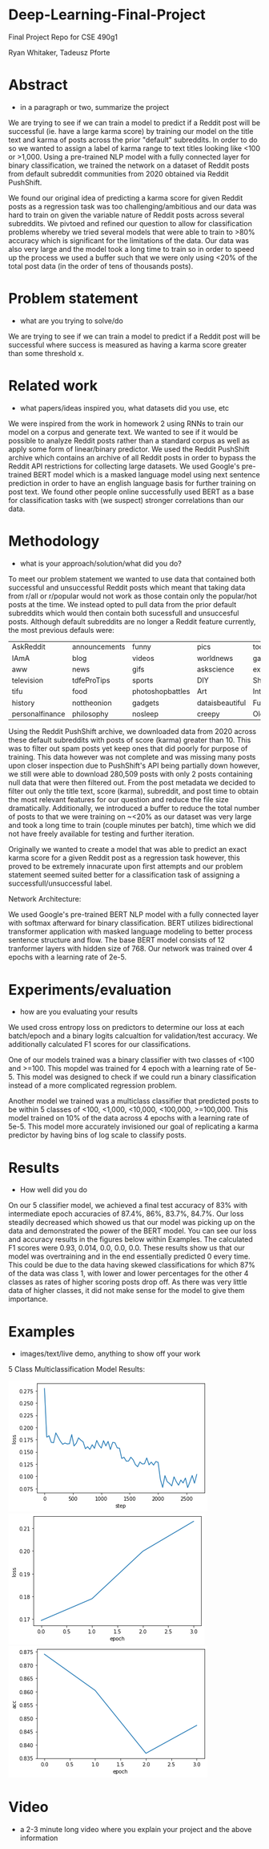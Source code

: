 # Deep-Learning-Final-Project
Final Project Repo for CSE 490g1

Ryan Whitaker, Tadeusz Pforte

# Abstract
- in a paragraph or two, summarize the project

We are trying to see if we can train a model to predict if a Reddit post will be successful (ie. have a large karma score) by training our model on the title text and karma of posts across the prior "default" subreddits. In order to do so we wanted to assign a label of karma range to text titles looking like <100 or >1,000. Using a pre-trained NLP model with a fully connected layer for binary classification, we trained the network on a dataset of Reddit posts from default subreddit communities from 2020 obtained via Reddit PushShift.

We found our original idea of predicting a karma score for given Reddit posts as a regression task was too challenging/ambitious and our data was hard to train on given the variable nature of Reddit posts across several subreddits. We pivtoed and refined our question to allow for classification problems whereby we tried several models that were able to train to >80% accuracy which is significant for the limitations of the data. Our data was also very large and the model took a long time to train so in order to speed up the process we used a buffer such that we were only using <20% of the total post data (in the order of tens of thousands posts).

# Problem statement 
- what are you trying to solve/do

We are trying to see if we can train a model to predict if a Reddit post will be successful where success is measured as having a karma score greater than some threshold x.

# Related work 
- what papers/ideas inspired you, what datasets did you use, etc

We were inspired from the work in homework 2 using RNNs to train our model on a corpus and generate text. We wanted to see if it would be possible to analyze Reddit posts rather than a standard corpus as well as apply some form of linear/binary predictor. We used the Reddit PushShift archive which contains an archive of all Reddit posts in order to bypass the Reddit API restrictions for collecting large datasets. We used Google's pre-trained BERT model which is a masked language model using next sentence prediction in order to have an english language basis for further training on post text. We found other people online successfully used BERT as a base for classification tasks with (we suspect) stronger correlations than our data.

# Methodology 
- what is your approach/solution/what did you do?

To meet our problem statement we wanted to use data that contained both successful and unsuccessful Reddit posts which meant that taking data from r/all or r/popular would not work as those contain only the popular/hot posts at the time. We instead opted to pull data from the prior default subreddits which would then contain both sucessfull and unsuccesful posts. Although default subreddits are no longer a Reddit feature currently, the most previous defauls were:

<table>
    <tr>
      <td>AskReddit</td>
      <td>announcements</td>
      <td>funny</td>
      <td>pics</td>
      <td>todayilearned</td>
      <td>science</td>
      <td>TwoXChromosomes</td>
    </tr>
      <td>IAmA</td>
      <td>blog</td>
      <td>videos</td>
      <td>worldnews</td>
      <td>gaming</td>
      <td>movies</td>
      <td>Music</td>
    </tr>
    <tr>
      <td>aww</td>
      <td>news</td>
      <td>gifs</td>
      <td>askscience</td>
      <td>explaintdkeimfive</td>
      <td>EarthPorn</td>
      <td>books</td>
    </tr>
    <tr>  
      <td>television</td>
      <td>tdfeProTips</td>
      <td>sports</td>
      <td>DIY</td>
      <td>Showerthoughts</td>
      <td>space</td>
      <td>Jokes</td>
    </tr>
    <tr>
      <td>tifu</td>
      <td>food</td>
      <td>photoshopbattles</td>
      <td>Art</td>
      <td>InternetIsBeautiful</td>
      <td>mildlyinteresting</td>
      <td>GetMotivated</td>
    </tr>
    <tr>
      <td>history</td>
      <td>nottheonion</td>
      <td>gadgets</td>
      <td>dataisbeautiful</td>
      <td>Futurology</td>
      <td>Documentaries</td>
      <td>tdstentothis</td>
    </tr>
    <tr>
      <td>personalfinance</td>
      <td>philosophy</td>
      <td>nosleep</td>
      <td>creepy</td>
      <td>OldSchoolCool</td>
      <td>UptdftingNews</td>
      <td>WritingPrompts</td>
    </tr>
  </table>

Using the Reddit PushShift archive, we downloaded data from 2020 across these default subreddits with posts of score (karma) greater than 10. This was to filter out spam posts yet keep ones that did poorly for purpose of training. This data however was not complete and was missing many posts upon closer inspection due to PushShift's API being partially down however, we still were able to download 280,509 posts with only 2 posts containing null data that were then filtered out. From the post metadata we decided to filter out only the title text, score (karma), subreddit, and post time to obtain the most relevant features for our question and reduce the file size dramatically. Additionally, we introduced a buffer to reduce the total number of posts to that we were training on ~<20% as our dataset was very large and took a long time to train (couple minutes per batch), time which we did not have freely available for testing and further iteration. 

Originally we wanted to create a model that was able to predict an exact karma score for a given Reddit post as a regression task however, this proved to be extremely innacurate upon first attempts and our problem statement seemed suited better for a classification task of assigning a successfull/unsuccessful label. 

Network Architecture: 

We used Google's pre-trained BERT NLP model with a fully connected layer with softmax afterward for binary classification. BERT utilizes bidirectional transformer application with masked language modeling to better process sentence structure and flow. The base BERT model consists of 12 tranformer layers with hidden size of 768. Our network was trained over 4 epochs with a learning rate of 2e-5.

# Experiments/evaluation 
- how are you evaluating your results

We used cross entropy loss on predictors to determine our loss at each batch/epoch and a binary logits calcualtion for validation/test accuracy. We additionally calculated F1 scores for our classifications.

One of our models trained was a binary classifier with two classes of <100 and >=100. This mopdel was trained for 4 epoch with a learning rate of 5e-5. This model was designed to check if we could run a binary classification instead of a more complicated regression problem.

Another model we trained was a multiclass classifier that predicted posts to be within 5 classes of <100, <1,000, <10,000, <100,000, >=100,000. This model trained on 10% of the data across 4 epochs with a learning rate of 5e-5. This model more accurately invisioned our goal of replicating a karma predictor by having bins of log scale to classify posts.

# Results 
- How well did you do

On our 5 classifier model, we achieved a final test accuracy of 83% with intermediate epoch accuracies of 87.4%, 86%, 83.7%, 84.7%. Our loss steadily decreased which showed us that our model was picking up on the data and demonstrated the power of the BERT model. You can see our loss and accuracy results in the figures below within Examples. The calculated F1 scores were 0.93, 0.014, 0.0, 0.0, 0.0. These results show us that our model was overtraining and in the end essentially predicted 0 every time. This could be due to the data having skewed classifications for which 87% of the data was class 1, with lower and lower percentages for the other 4 classes as rates of higher scoring posts drop off. As there was very little data of higher classes, it did not make sense for the model to give them importance.

# Examples 
- images/text/live demo, anything to show off your work

5 Class Multiclassification Model Results: 

![5 class results step loss](https://github.com/Ryan018/Deep-Learning-Final-Project/blob/main/step%20loss.png)
![5 class results val loss](https://github.com/Ryan018/Deep-Learning-Final-Project/blob/main/step%20val%20loss.png)
![5 class results val loss](https://github.com/Ryan018/Deep-Learning-Final-Project/blob/main/accuracy.png)

# Video 
- a 2-3 minute long video where you explain your project and the above information
